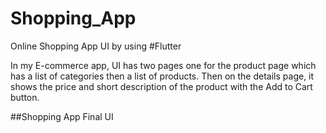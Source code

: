 # Shopping_App
Online Shopping App UI by using #Flutter

In my E-commerce app, UI has two pages one for the product page which has a list of categories then a list of products. Then on the details page, it shows the price and short description of the product with the Add to Cart button.

##Shopping App Final UI

